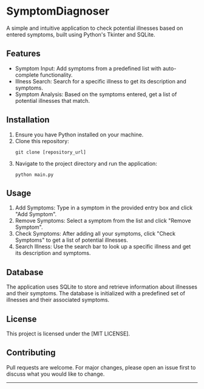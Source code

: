 # SymptomDiagnoser


A simple and intuitive application to check potential illnesses based on entered symptoms, built using Python's Tkinter and SQLite.

## Features

- Symptom Input: Add symptoms from a predefined list with auto-complete functionality.
- Illness Search: Search for a specific illness to get its description and symptoms.
- Symptom Analysis: Based on the symptoms entered, get a list of potential illnesses that match.

## Installation

1. Ensure you have Python installed on your machine.
2. Clone this repository:
   ```
   git clone [repository_url]
   ```
3. Navigate to the project directory and run the application:
   ```
   python main.py  
   ```

## Usage

1. Add Symptoms: Type in a symptom in the provided entry box and click "Add Symptom".
2. Remove Symptoms: Select a symptom from the list and click "Remove Symptom".
3. Check Symptoms: After adding all your symptoms, click "Check Symptoms" to get a list of potential illnesses.
4. Search Illness: Use the search bar to look up a specific illness and get its description and symptoms.

## Database

The application uses SQLite to store and retrieve information about illnesses and their symptoms. The database is initialized with a predefined set of illnesses and their associated symptoms.

## License

This project is licensed under the [MIT LICENSE].  <!-- You can replace this with your chosen license -->

## Contributing

Pull requests are welcome. For major changes, please open an issue first to discuss what you would like to change.

---

